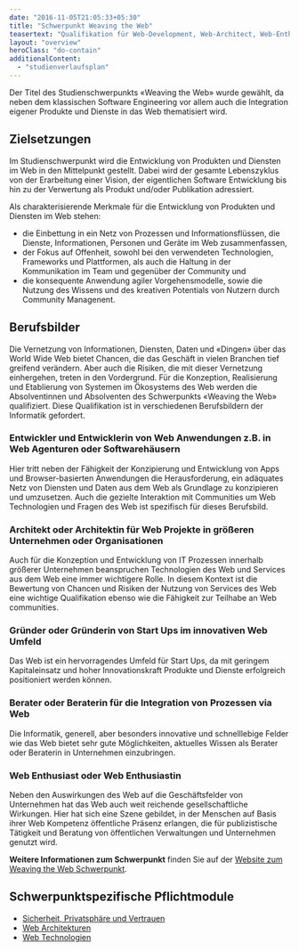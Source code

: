 ```yaml
---
date: "2016-11-05T21:05:33+05:30"
title: "Schwerpunkt Weaving the Web"
teasertext: "Qualifikation für Web-Development, Web-Architect, Web-Enthusiast, Tech-Lead und Berater*in für die Integration von Prozessen via Webtechnologien."
layout: "overview"
heroClass: "do-contain"
additionalContent: 
  - "studienverlaufsplan"
---
```


Der Titel des Studienschwerpunkts «Weaving the Web» wurde gewählt, da neben dem klassischen Software Engineering vor allem auch die Integration eigener Produkte und Dienste in das Web thematisiert wird.

## Zielsetzungen

Im Studienschwerpunkt wird die Entwicklung von Produkten und Diensten im Web in den Mittelpunkt gestellt. Dabei wird der gesamte Lebenszyklus von der Erarbeitung einer Vision, der eigentlichen Software Entwicklung bis hin zu der Verwertung als Produkt und/oder Publikation adressiert. 

Als charakterisierende Merkmale für die Entwicklung von Produkten und Diensten im Web stehen:
- die Einbettung in ein Netz von Prozessen und Informationsflüssen, die Dienste, Informationen, Personen und Geräte im Web zusammenfassen,
- der Fokus auf Offenheit, sowohl bei den verwendeten Technologien, Frameworks und Plattformen, als auch die Haltung in der Kommunikation im Team und gegenüber der Community und
- die konsequente Anwendung agiler Vorgehensmodelle, sowie die Nutzung des Wissens und des kreativen Potentials von Nutzern durch Community Managenent. 

## Berufsbilder

Die Vernetzung von Informationen, Diensten, Daten und «Dingen» über das World Wide Web bietet Chancen, die das Geschäft in vielen Branchen tief greifend verändern. Aber auch die Risiken, die mit dieser Vernetzung einhergehen, treten in den Vordergrund. Für die Konzeption, Realisierung und Etablierung von Systemen im Ökosystems des Web werden die Absolventinnen und Absolventen des Schwerpunkts «Weaving the Web» qualifiziert. Diese Qualifikation ist in verschiedenen Berufsbildern der Informatik gefordert.


### Entwickler und Entwicklerin von Web Anwendungen z.B. in Web Agenturen oder Softwarehäusern

Hier tritt neben der Fähigkeit der Konzipierung und Entwicklung von Apps und Browser-basierten Anwendungen die Herausforderung, ein adäquates Netz von Diensten und Daten aus dem Web als Grundlage zu konzipieren und umzusetzen. Auch die gezielte Interaktion mit Communities um Web Technologien und Fragen des Web ist spezifisch für dieses Berufsbild.

### Architekt oder Architektin für Web Projekte in größeren Unternehmen oder Organisationen

Auch für die Konzeption und Entwicklung von IT Prozessen innerhalb größerer Unternehmen beanspruchen Technologien des Web und Services aus dem Web eine immer wichtigere Rolle. In diesem Kontext ist die Bewertung von Chancen und Risiken der Nutzung von Services des Web eine wichtige Qualifikation ebenso wie die Fähigkeit zur Teilhabe an Web communities.   

### Gründer oder Gründerin von Start Ups im innovativen Web Umfeld

Das Web ist ein hervorragendes Umfeld für Start Ups, da mit geringem Kapitaleinsatz und hoher Innovationskraft Produkte und Dienste erfolgreich positioniert werden können.

### Berater oder Beraterin für die Integration von Prozessen via Web

Die Informatik, generell, aber besonders innovative und schnelllebige Felder wie das Web bietet sehr gute Möglichkeiten, aktuelles Wissen als Berater oder Beraterin in Unternehmen einzubringen. 

### Web Enthusiast oder Web Enthusiastin

Neben den Auswirkungen des Web auf die Geschäftsfelder von Unternehmen hat das Web auch weit reichende gesellschaftliche Wirkungen. Hier hat sich eine Szene gebildet, in der Menschen auf Basis ihrer Web Kompetenz öffentliche Präsenz erlangen, die für publizistische Tätigkeit und Beratung von öffentlichen Verwaltungen und Unternehmen genutzt wird. 

**Weitere Informationen zum Schwerpunkt** finden Sie auf der [Website zum Weaving the Web Schwerpunkt](https://th-koeln.github.io/mi-master-wtw/).

## Schwerpunktspezifische Pflichtmodule
- [Sicherheit, Privatsphäre und Vertrauen](/study/master/moduls/ma_wtw_modul_it-sicherheit)
- [Web Architekturen](/study/master/moduls/ma_wtw_modul_web-architekturen) 
- [Web Technologien](/study/master/moduls/ma_wtw_modul_web-technologien)
